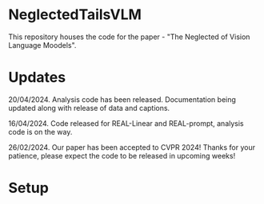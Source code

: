 # NeglectedTailsVLM
This repository houses the code for the paper - "The Neglected of Vision Language Moodels".

# Updates
20/04/2024. Analysis code has been released. Documentation being updated along with release of data and captions.

16/04/2024. Code released for REAL-Linear and REAL-prompt, analysis code is on the way.

26/02/2024. Our paper has been accepted to CVPR 2024! Thanks for your patience, please expect the code to be released in upcoming weeks!

# Setup

